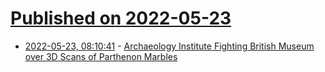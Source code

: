 # [Published on 2022-05-23](index.md)

* [2022-05-23, 08:10:41](https://news.ycombinator.com/item?id=31476447) - [Archaeology Institute Fighting British Museum over 3D Scans of Parthenon Marbles](https://news.artnet.com/art-world/institute-of-digital-archaeology-2096277)
